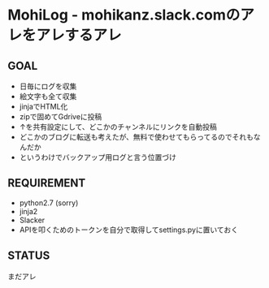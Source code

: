 # MohiLog - mohikanz.slack.comのアレをアレするアレ
## GOAL
- 日毎にログを収集
- 絵文字も全て収集
- jinjaでHTML化
- zipで固めてGdriveに投稿
- ↑を共有設定にして、どこかのチャンネルにリンクを自動投稿
- どこかのブログに転送も考えたが、無料で使わせてもらってるのでそれもなんだか
- というわけでバックアップ用ログと言う位置づけ

## REQUIREMENT
- python2.7 (sorry)
- jinja2
- Slacker
- APIを叩くためのトークンを自分で取得してsettings.pyに置いておく

## STATUS
まだアレ

